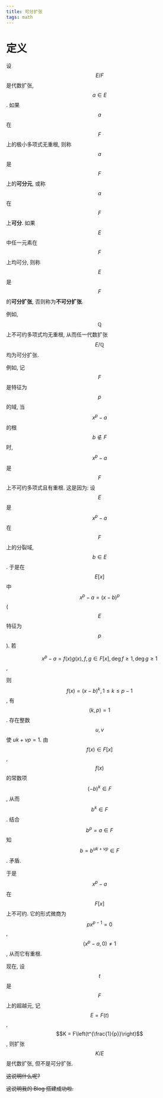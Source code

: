 ```yaml
---
title: 可分扩张
tags: math
---
```

# 定义
设 $$E/F$$ 是代数扩张, $$a \in E$$. 如果 $$a$$ 在 $$F$$ 上的极小多项式无重根, 则称 $$a$$ 是 $$F$$ 上的**可分元**, 或称 $$a$$ 在 $$F$$ 上**可分**. 如果 $$E$$ 中任一元素在 $$F$$ 上均可分, 则称 $$E$$ 是 $$F$$ 的**可分扩张**, 否则称为**不可分扩张**.

例如, $$\mathbb{Q}$$ 上不可约多项式均无重根, 从而任一代数扩张 $$E/\mathbb{Q}$$ 均为可分扩张.

例如, 记 $$F$$ 是特征为 $$p$$ 的域, 当 $$x^p - a$$ 的根 $$b \notin F$$ 时, $$x^p-a$$ 是 $$F$$ 上不可约多项式且有重根. 这是因为: 设 $$E$$ 是 $$x^p-a$$ 在 $$F$$ 上的分裂域, $$b \in E$$. 于是在 $$E[x]$$ 中 $$x^p-a = (x-b)^p$$ ($$E$$ 特征为 $$p$$). 若

$$x^p - a = f(x)g(x), f,g \in F[x], \deg f \ge 1,\deg g \ge 1$$,

则 $$f(x) = (x-b)^k, 1 \le k \le p-1$$, 有 $$(k,p) = 1$$. 存在整数 $$u,v$$ 使 $uk + vp = 1$. 由 $$f(x) \in F[x]$$, $$f(x)$$ 的常数项 $$(-b)^k \in F$$, 从而 $$b^k \in F$$. 结合 $$b^p = a \in F$$ 知 $$b = b^{uk + vp} \in F$$. 矛盾.

于是 $$x^p - a$$ 在 $$F[x]$$ 上不可约. 它的形式微商为 $$px^{p-1} = 0$$, $$(x^p - a,0) \ne 1$$, 从而它有重根.

现在, 设 $$t$$ 是 $$F$$ 上的超越元, 记 $$E = F(t)$$, $$K = F\left(t^{\frac{1}{p}}\right)$$, 则扩张 $$K/E$$ 是代数扩张, 但不是可分扩张.

~~这说明什么呢?~~

~~这说明我的 Blog 搭建成功啦.~~

